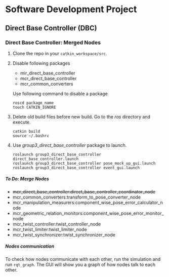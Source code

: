 # Software Development Project
## Direct Base Controller (DBC)

### Direct Base Controller: Merged Nodes

1. Clone the repo in your `catkin_workspace/src`.
2.  Disable following packages
	* mir_direct_base_controller
	* mcr_direct_base_controller
	* mcr_common_converters

	Use following command to disable a package
	```
	roscd package_name
	touch CATKIN_IGNORE
	```
3.  Delete old build files before new build. Go to the *ros*  directory and execute.
	```
	catkin build
	source ~/.bashrc
	```
4.  Use *group3_direct_base_controller* package to launch.
	```
	roslaunch group3_direct_base_controller direct_base_controller.launch
	roslaunch group3_direct_base_controller pose_mock_up_gui.launch
	roslaunch group3_direct_base_controller event_gui.launch
	```

##### To Do: Merge Nodes

+ ~~mcr_direct_base_controller:direct_base_controller_coordinator_node~~
+ mcr_common_converters:transform_to_pose_converter_node
+ mcr_manipulation_measurers:component_wise_pose_error_calculator_node
+ mcr_geometric_relation_monitors:component_wise_pose_error_monitor_node
+ mcr_twist_controller:twist_controller_node
+ mcr_twist_limiter:twist_limiter_node
+ mcr_twist_synchronizer:twist_synchronizer_node

##### Nodes communication
To check how nodes communicate with each other, run the simulation and run `rqt_graph`.
The GUI will show you a graph of how nodes talk to each other.
